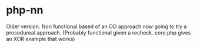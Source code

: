 # php-nn
Older version. Non functional based of an OO approach now going to try a prosedureal approach.
(Probably functional given a recheck. core.php gives an XOR example that works)
